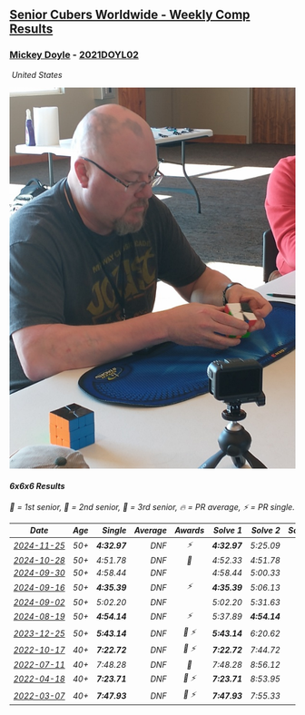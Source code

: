 <style>table {white-space: nowrap;}</style>
<link rel="stylesheet" type="text/css" href="/scw-comp/css/flags.css" />

## [Senior Cubers Worldwide - Weekly Comp Results](/scw-comp/results/)
### [Mickey Doyle](README.md) - [2021DOYL02](https://www.worldcubeassociation.org/persons/2021DOYL02?event=666)

<i class="flag flag-US" />&nbsp;United States

![Mickey Doyle](1644595509.jpg)

#### 6x6x6 Results

<span style="white-space: nowrap;">🥇 = 1st senior</span>, <span style="white-space: nowrap;">🥈 = 2nd senior</span>, <span style="white-space: nowrap;">🥉 = 3rd senior</span>, <span style="white-space: nowrap;">🔥 = PR average</span>, <span style="white-space: nowrap;">⚡ = PR single</span>.

| Date | Age | Single | Average | Awards | Solve 1 | Solve 2 | Solve 3 | Video |
| :--: | :--: | --: | --: | :--: | --: | --: | --: | :-- |
| [2024-11-25](../../results/2024-11-25/666.md) | 50+ | **4:32.97** | DNF | ⚡ | **4:32.97** | 5:25.09 | DNS | [Desktop](https://www.facebook.com/events/568276315811932/permalink/577572214882342) / [Mobile](https://m.facebook.com/events/568276315811932?view=permalink&id=577572214882342) |
| [2024-10-28](../../results/2024-10-28/666.md) | 50+ | 4:51.78 | DNF | 🥉 | 4:52.33 | 4:51.78 | DNS | [Desktop](https://www.facebook.com/events/1343692439829519/permalink/1352544168944346) / [Mobile](https://m.facebook.com/events/1343692439829519?view=permalink&id=1352544168944346) |
| [2024-09-30](../../results/2024-09-30/666.md) | 50+ | 4:58.44 | DNF |  | 4:58.44 | 5:00.33 | DNS | [Desktop](https://www.facebook.com/events/1448319499191380/permalink/1455662275123769) / [Mobile](https://m.facebook.com/events/1448319499191380?view=permalink&id=1455662275123769) |
| [2024-09-16](../../results/2024-09-16/666.md) | 50+ | **4:35.39** | DNF | ⚡ | **4:35.39** | 5:06.13 | DNS | [Desktop](https://www.facebook.com/events/1169142974162460/permalink/1177353096674781) / [Mobile](https://m.facebook.com/events/1169142974162460?view=permalink&id=1177353096674781) |
| [2024-09-02](../../results/2024-09-02/666.md) | 50+ | 5:02.20 | DNF |  | 5:02.20 | 5:31.63 | DNS | [Desktop](https://www.facebook.com/events/496466003310019/permalink/506191785670774) / [Mobile](https://m.facebook.com/events/496466003310019?view=permalink&id=506191785670774) |
| [2024-08-19](../../results/2024-08-19/666.md) | 50+ | **4:54.14** | DNF | ⚡ | 5:37.89 | **4:54.14** | DNS | [Desktop](https://www.facebook.com/events/969856414942868/permalink/977477630847413) / [Mobile](https://m.facebook.com/events/969856414942868?view=permalink&id=977477630847413) |
| [2023-12-25](../../results/2023-12-25/666.md) | 50+ | **5:43.14** | DNF | 🥈 ⚡ | **5:43.14** | 6:20.62 | DNS | [Desktop](https://www.facebook.com/events/349610014457902/permalink/356702320415338) / [Mobile](https://m.facebook.com/events/349610014457902?view=permalink&id=356702320415338) |
| [2022-10-17](../../results/2022-10-17/666.md) | 40+ | **7:22.72** | DNF | 🥉 ⚡ | **7:22.72** | 7:44.72 | DNS | [Desktop](https://www.facebook.com/events/5873184052742514/permalink/5912987828762136) / [Mobile](https://m.facebook.com/events/5873184052742514?view=permalink&id=5912987828762136) |
| [2022-07-11](../../results/2022-07-11/666.md) | 40+ | 7:48.28 | DNF | 🥇 | 7:48.28 | 8:56.12 | DNS | [Desktop](https://www.facebook.com/events/443186990742814/permalink/451647826563397) / [Mobile](https://m.facebook.com/events/443186990742814?view=permalink&id=451647826563397) |
| [2022-04-18](../../results/2022-04-18/666.md) | 40+ | **7:23.71** | DNF | 🥈 ⚡ | **7:23.71** | 8:53.95 | DNS | [Desktop](https://www.facebook.com/events/651121915952604/permalink/659419248456204) / [Mobile](https://m.facebook.com/events/651121915952604?view=permalink&id=659419248456204) |
| [2022-03-07](../../results/2022-03-07/666.md) | 40+ | **7:47.93** | DNF | 🥇 ⚡ | **7:47.93** | 7:55.33 | DNF | [Desktop](https://www.facebook.com/events/535512814493645/permalink/543015387076721) / [Mobile](https://m.facebook.com/events/535512814493645?view=permalink&id=543015387076721) |


<!-- Global site tag (gtag.js) - Google Analytics -->
<script async src="https://www.googletagmanager.com/gtag/js?id=UA-86348435-3"></script>
<script>window.dataLayer = window.dataLayer || []; function gtag() {dataLayer.push(arguments);} gtag('js', new Date()); gtag('config', 'UA-86348435-3');</script>
